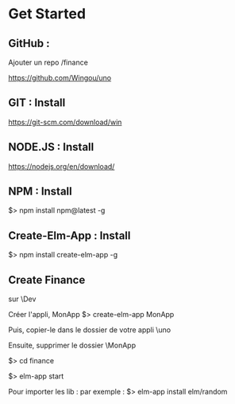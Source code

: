 # Get Started

## GitHub :
Ajouter un repo /finance

https://github.com/Wingou/uno

## GIT : Install
https://git-scm.com/download/win

## NODE.JS : Install
https://nodejs.org/en/download/

## NPM : Install
$> npm install npm@latest -g

## Create-Elm-App : Install
$> npm install create-elm-app -g

## Create Finance

sur \Dev

Créer l'appli, MonApp
$> create-elm-app MonApp

Puis, copier-le dans le dossier de votre appli \uno

Ensuite, supprimer le dossier \MonApp

$> cd finance

$> elm-app start

Pour importer les lib :
par exemple :
$> elm-app install elm/random 